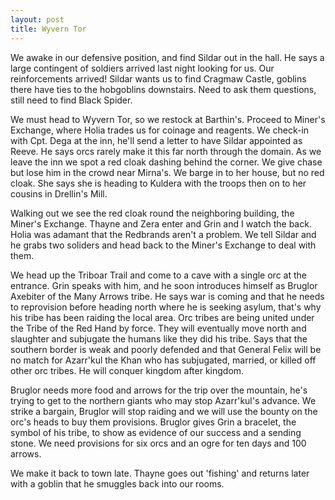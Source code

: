 ```yaml
---
layout: post
title: Wyvern Tor
---
```

We awake in our defensive position, and find Sildar out in the hall. He says a large contingent of soldiers arrived last night looking for us. Our reinforcements arrived! Sildar wants us to find Cragmaw Castle, goblins there have ties to the hobgoblins downstairs. Need to ask them questions, still need to find Black Spider.

We must head to Wyvern Tor, so we restock at Barthin's. Proceed to Miner's Exchange, where Holia trades us for coinage and reagents. We check-in with Cpt. Dega at the inn, he'll send a letter to have Sildar appointed as Reeve. He says orcs rarely make it this far north through the domain. As we leave the inn we spot a red cloak dashing behind the corner. We give chase but lose him in the crowd near Mirna's. We barge in to her house, but no red cloak. She says she is heading to Kuldera with the troops then on to her cousins in Drellin's Mill. 

Walking out we see the red cloak round the neighboring building, the Miner's Exchange. Thayne and Zera enter and Grin and I watch the back. Holia was adamant that the Redbrands aren't a problem. We tell Sildar and he grabs two soliders and head back to the Miner's Exchange to deal with them.

We head up the Triboar Trail and come to a cave with a single orc at the entrance. Grin speaks with him, and he soon introduces himself as Bruglor Axebiter of the Many Arrows tribe. He says war is coming and that he needs to reprovision before heading north where he is seeking asylum, that's why his tribe has been raiding the local area. Orc tribes are being united under the Tribe of the Red Hand by force. They will eventually move north and slaughter and subjugate the humans like they did his tribe. Says that the southern border is weak and poorly defended and that General Felix will be no match for Azarr'kul the Khan who has subjugated, married, or killed off other orc tribes. He will conquer kingdom after kingdom.

Bruglor needs more food and arrows for the trip over the mountain, he's trying to get to the northern giants who may stop Azarr'kul's advance. We strike a bargain, Bruglor will stop raiding and we will use the bounty on the orc's heads to buy them provisions. Bruglor gives Grin a bracelet, the symbol of his tribe, to show as evidence of our success and a sending stone. We need provisions for six orcs and an ogre for ten days and 100 arrows.

We make it back to town late. Thayne goes out 'fishing' and returns later with a goblin that he smuggles back into our rooms.
